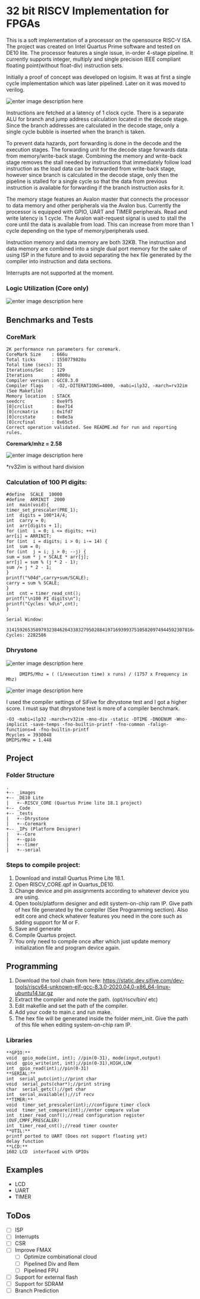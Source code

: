 # 32 bit RISCV Implementation for FPGAs

This is a soft implementation of a processor on the opensource RISC-V ISA. The project was created on Intel Quartus Prime software and tested on DE10 lite. The processor features a single issue, in-order 4-stage pipeline. It currently supports integer, multiply and single precision IEEE compliant floating point(without float-div) instruction sets.

Initially a proof of concept was developed on logisim. It was at first a single cycle implementation which was later pipelined. Later on it was moved to verilog.

![enter image description here](https://github.com/ShaheerSajid/RISCV/blob/master/images/RISCV.jpg)


Instructions are fetched at a latency of 1 clock cycle. There is a separate ALU for branch and jump address calculation located in the decode stage. Since the branch addresses are calculated in the decode stage, only a single cycle bubble is inserted when the branch is taken. 

To prevent data hazards, port forwarding is done in the decode and the execution stages. The forwarding unit for the decode stage forwards data from memory/write-back stage. Combining the memory and write-back stage removes the stall needed by instructions that immediately follow load instruction as the load data can be forwarded from write-back stage, however since branch is calculated in the decode stage, only then the pipeline is stalled for a single cycle so that the data from previous instruction is available for forwarding if the branch instruction asks for it.

The memory stage features an Avalon master that connects the processor to data memory and other peripherals via the Avalon bus. Currently the processor is equipped with GPIO, UART and TIMER peripherals. Read and write latency is 1 cycle. The Avalon wait-request signal is used to stall the core until the data is available from load. This can increase from more than 1 cycle depending on the type of memory/peripherals used.

Instruction memory and data memory are both 32KB. The instruction and data memory are combined into a single dual port memory for the sake of using ISP in the future and to avoid separating the hex file generated by the compiler into instruction and data sections.

Interrupts are not supported at the moment. 

### Logic Utilization (Core only)

![enter image description here](https://github.com/ShaheerSajid/RISCV/blob/master/images/logic.png)

## Benchmarks and Tests

### CoreMark
```
2K performance run parameters for coremark.
CoreMark Size    : 666u
Total ticks      : 1550779828u
Total time (secs): 31
Iterations/Sec   : 129
Iterations       : 4000u
Compiler version : GCC8.3.0
Compiler flags   : -O2,-DITERATIONS=4000, -mabi=ilp32, -march=rv32im (See Makefile)
Memory location  : STACK
seedcrc          : 0xe9f5
[0]crclist       : 0xe714
[0]crcmatrix     : 0x1fd7
[0]crcstate      : 0x8e3a
[0]crcfinal      : 0x65c5
Correct operation validated. See README.md for run and reporting rules.
```
**Coremark/mhz = 2.58**

![enter image description here](https://github.com/ShaheerSajid/RISCV/blob/master/images/coremark.png)

*rv32im is without hard division


### Calculation of 100 PI digits:
```
#define  SCALE  10000
#define  ARRINIT  2000
int  main(void){
timer_set_prescaler(PRE_1);
int  digits = 100*14/4;
int  carry = 0;
int  arr[digits + 1];
for (int  i = 0; i <= digits; ++i)
arr[i] = ARRINIT;
for (int  i = digits; i > 0; i-= 14) {
int  sum = 0;
for (int  j = i; j > 0; --j) {
sum = sum * j + SCALE * arr[j];
arr[j] = sum % (j * 2 - 1);
sum /= j * 2 - 1;
}
printf("%04d",carry+sum/SCALE);
carry = sum % SCALE;
}
int  cnt = timer_read_cnt();
printf("\n100 PI digits\n");
printf("Cycles: %d\n",cnt);
}

Serial Window:

3141592653589793238462643383279502884197169399375105820974944592307816406286208998628034825342117067
Cycles: 2282586
```

### Dhrystone
![enter image description here](https://github.com/ShaheerSajid/RISCV/blob/master/images/dhry_out.png)
```
	 DMIPS/Mhz = ( (1/execution time) x runs) / (1757 x Frequency in Mhz) 
```

![enter image description here](https://github.com/ShaheerSajid/RISCV/blob/master/images/dhry.png)


I used the compiler settings of SiFive for dhrystone test and I got a higher score. I must say that dhrystone test is more of a compiler benchmark.
```
-O3 -mabi=ilp32 -march=rv32im -mno-div -static -DTIME -DNOENUM -Wno-implicit -save-temps -fno-builtin-printf -fno-common -falign-functions=4 -fno-builtin-printf 
Mcycles = 3930048
DMIPS/MHz = 1.448
```


## Project

### Folder Structure
```
.
+-- _images
+-- _DE10 Lite
|	+--RISCV_CORE (Quartus Prime lite 18.1 project)
+-- _Code
+-- _tests 
|	+--Dhrystone
|	+--Coremark
+-- _IPs (Platform Designer)
|	+--Core
|	+--gpio
|	+--timer
|	+--serial
```

### Steps to compile project:

 1. Download and install Quartus Prime Lite 18.1.
 2. Open RISCV_CORE.qpf in Quartus_DE10.
 3. Change device and pin assignments according to whatever device you are using.
 4. Open tools/platform designer and edit system-on-chip ram IP. Give path of hex file generated by the compiler (See Programming section). Also edit core and check whatever features you need in the core such as adding support for M or F.
 6. Save and generate
 7. Compile Quartus project.
 8. You only need to compile once after which just update memory initialization file and program device again.



## Programming

 1. Download the tool chain from here: https://static.dev.sifive.com/dev-tools/riscv64-unknown-elf-gcc-8.3.0-2020.04.0-x86_64-linux-ubuntu14.tar.gz
 2. Extract the compiler and note the path. (opt/riscv/bin/  etc)
 3. Edit makefile and set the path of the compiler.
 4. Add your code to main.c and run make.
 6. The hex file will be generated inside the folder mem_init. Give the path of this file when editing system-on-chip ram IP.
 
 ### Libraries
	**GPIO:**
	void  gpio_mode(int, int); //pin(0-31), mode(input,output)
	void  gpio_write(int, int);//pin(0-31),HIGH,LOW
	int  gpio_read(int);//pin(0-31)
	**SERIAL:**
	int  serial_putc(int);//print char
	void  serial_puts(char*);//print string
	char  serial_getc();//get char
	int  serial_available();//if recv
	**TIMER:**
	void  timer_set_prescaler(int);//configure timer clock
	void  timer_set_compare(int);//enter compare value
	int  timer_read_conf();//read configuration register (OVF,CMPF,PRESCALER)
	int  timer_read_cnt();//read timer counter
	**UTIL:**
	printf ported to UART (Does not support floating yet)
	delay function
	**LCD:**
	1602 LCD  interfaced with GPIOs

## Examples

 - LCD
 - UART
 - TIMER


## ToDos

 - [ ] ISP
 - [ ] Interrupts
 - [ ] CSR 
 - [ ] Improve FMAX
	 - [ ] Optimize combinational cloud 
	 - [ ] Pipelined Div and Rem
	 - [ ] Pipelined FPU
 - [ ] Support for external flash
 - [ ] Support for SDRAM
 - [ ] Branch Prediction

<!--stackedit_data:
eyJoaXN0b3J5IjpbLTEwNDUyMzE5NjgsNDAwODAyODk0LDE0NT
IyOTA3MDIsLTE5MzgwMTkyMDksLTk3MjExMTI0NSwtMTAyMzY1
ODgyMSwtNDA1MjA1MjU5LDE0MDc2ODA2MTEsLTgwMjM5ODM3MS
wxMjI0Nzg5MzYxLC0yMDUyNTgyNjk5LDI5ODgxNDk5OCwtMTE4
MDA5OTA1MiwyMDc2NjQzMjkxLC04NzYxNDQ4MTAsNzYxNDEyMz
AyLC05MjI2ODIxMCwtMTcxMzIyMzY1OCwtMTI3OTkzMjA2MCwx
Njk3OTg1MTIwXX0=
-->
